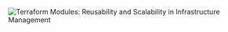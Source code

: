 ![Terraform Modules: Reusability and Scalability in Infrastructure Management](https://cdn.hashnode.com/res/hashnode/image/upload/v1724649770406/d9c0b9ef-82e8-4910-948e-f184c591af77.png?w=1600&h=840&fit=crop&crop=entropy&auto=compress,format&format=webp)